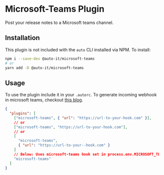 # Microsoft-Teams Plugin

Post your release notes to a Microsoft teams channel.

## Installation

This plugin is not included with the `auto` CLI installed via NPM. To install:

```bash
npm i --save-dev @auto-it/microsoft-teams
# or
yarn add -D @auto-it/microsoft-teams
```

## Usage

To use the plugin include it in your `.autorc`.
To generate incoming webhook in microsoft teams, checkout [this blog](https://medium.com/@ankush.kumar133/get-started-with-microsoft-team-connectors-incoming-webhook-a330657993e7).

```json
{
  "plugins": [
    ["microsoft-teams", { "url": "https://url-to-your-hook.com" }],
    // or
    ["microsoft-teams", "https://url-to-your-hook.com"],
    // or
    [
      "microsoft-teams",
      { "url": "https://url-to-your--hook.com" }
    ]
    // Below: Uses microsoft-teams hook set in process.env.MICROSOFT_TEAMS_WEBHOOK_URL
    "microsoft-teams"
  ]
}
```
